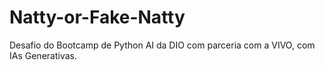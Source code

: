 # Natty-or-Fake-Natty
Desafio do Bootcamp de Python AI da DIO com parceria com a VIVO, com IAs Generativas.
